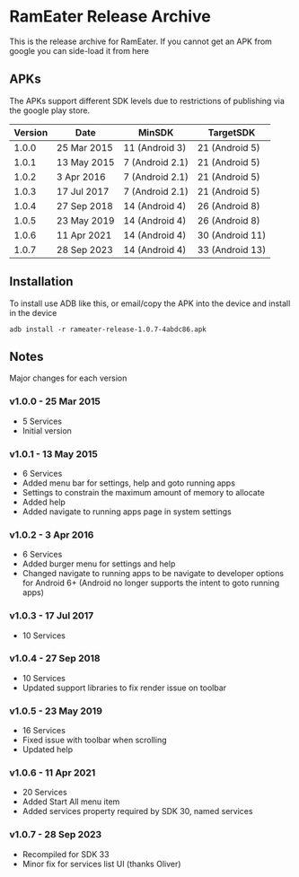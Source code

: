 # RamEater Release Archive
This is the release archive for RamEater. If you cannot get an APK from google you can side-load it from here

## APKs

The APKs support different SDK levels due to restrictions of publishing via the google play store.

| Version | Date        | MinSDK          | TargetSDK
| ------- | ----------- | --------------- | ---------------
| 1.0.0   | 25 Mar 2015 | 11 (Android 3)  | 21 (Android 5)
| 1.0.1   | 13 May 2015 | 7 (Android 2.1) | 21 (Android 5)
| 1.0.2   | 3 Apr 2016  | 7 (Android 2.1) | 21 (Android 5)
| 1.0.3   | 17 Jul 2017 | 7 (Android 2.1) | 21 (Android 5)
| 1.0.4   | 27 Sep 2018 | 14 (Android 4)  | 26 (Android 8)
| 1.0.5   | 23 May 2019 | 14 (Android 4)  | 26 (Android 8)
| 1.0.6   | 11 Apr 2021 | 14 (Android 4)  | 30 (Android 11)
| 1.0.7   | 28 Sep 2023 | 14 (Android 4)  | 33 (Android 13)

## Installation

To install use ADB like this, or email/copy the APK into the device and install in the device

```
adb install -r rameater-release-1.0.7-4abdc86.apk
```

## Notes

Major changes for each version

### v1.0.0 - 25 Mar 2015

- 5 Services
- Initial version

### v1.0.1 - 13 May 2015

- 6 Services
- Added menu bar for settings, help and goto running apps
- Settings to constrain the maximum amount of memory to allocate
- Added help
- Added navigate to running apps page in system settings

### v1.0.2 - 3 Apr 2016

- 6 Services
- Added burger menu for settings and help
- Changed navigate to running apps to be navigate to developer options for Android 6+ (Android no longer supports the intent to goto running apps)

### v1.0.3 - 17 Jul 2017

- 10 Services

### v1.0.4 - 27 Sep 2018

- 10 Services
- Updated support libraries to fix render issue on toolbar

### v1.0.5 - 23 May 2019

- 16 Services
- Fixed issue with toolbar when scrolling
- Updated help

### v1.0.6 - 11 Apr 2021

- 20 Services
- Added Start All menu item
- Added services property required by SDK 30, named services

### v1.0.7 - 28 Sep 2023

- Recompiled for SDK 33
- Minor fix for services list UI (thanks Oliver)
